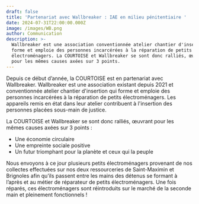 ```yaml
---
draft: false
title: 'Partenariat avec Wallbreaker : IAE en milieu pénitentiaire '
date: 2024-07-31T22:00:00.000Z
image: /images/WB.png
author: Communication
description: >-
  Wallbreaker est une association conventionnée atelier chantier d'insertion qui
  forme et emploie des personnes incarcérées à la réparation de petits
  électroménagers. La COURTOISE et Wallbreaker se sont donc ralliés, œuvrant
  pour les mêmes causes axées sur 3 points.
---
```


Depuis ce début d’année, la COURTOISE est en partenariat avec Wallbreaker. Wallbreaker est une association existant depuis 2021 et conventionnée atelier chantier d'insertion qui forme et emploie des personnes incarcérées à la réparation de petits électroménagers. Les appareils remis en état dans leur atelier contribuent à l'insertion des personnes placées sous-main de justice.

La COURTOISE et Wallbreaker se sont donc ralliés, œuvrant pour les mêmes causes axées sur 3 points :

* Une économie circulaire
* Une empreinte sociale positive
* Un futur triomphant pour la planète et ceux qui la peuple

Nous envoyons à ce jour plusieurs petits électroménagers provenant de nos collectes effectuées sur nos deux ressourceries de Saint-Maximin et Brignoles afin qu’ils passent entre les mains des détenus se formant à l’après et au métier de réparateur de petits électroménagers. Une fois réparés, ces électroménagers sont réintroduits sur le marché de la seconde main et pleinement fonctionnels !
